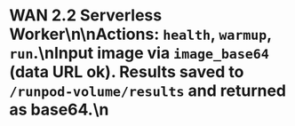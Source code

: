 # WAN 2.2 Serverless Worker\n\nActions: `health`, `warmup`, `run`.\nInput image via `image_base64` (data URL ok). Results saved to `/runpod-volume/results` and returned as base64.\n
